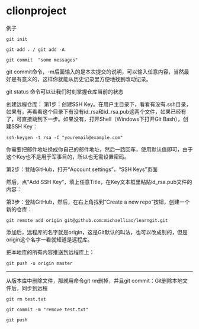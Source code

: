 # clionproject
例子

```
git init  
```
```
git add . / git add -A
```
```
git commit  "some messages"
```
git commit命令，-m后面输入的是本次提交的说明，可以输入任意内容，当然最好是有意义的，这样你就能从历史记录里方便地找到改动记录。

git status 命令可以让我们时刻掌握仓库当前的状态

创建远程仓库：
第1步：创建SSH Key。在用户主目录下，看看有没有.ssh目录，如果有，再看看这个目录下有没有id_rsa和id_rsa.pub这两个文件，如果已经有了，可直接跳到下一步。如果没有，打开Shell（Windows下打开Git Bash），创建SSH Key：
```
ssh-keygen -t rsa -C "youremail@example.com"
```
你需要把邮件地址换成你自己的邮件地址，然后一路回车，使用默认值即可，由于这个Key也不是用于军事目的，所以也无需设置密码。

第2步：登陆GitHub，打开“Account settings”，“SSH Keys”页面

然后，点“Add SSH Key”，填上任意Title，在Key文本框里粘贴id_rsa.pub文件的内容：


第3步：登陆GitHub，然后，在右上角找到“Create a new repo”按钮，创建一个新的仓库：
```
git remote add origin git@github.com:michaelliao/learngit.git
```

添加后，远程库的名字就是origin，这是Git默认的叫法，也可以改成别的，但是origin这个名字一看就知道是远程库。

把本地库的所有内容推送到远程库上：
```
git push -u origin master
```
----------------------------------------------------------------------------
从版本库中删除文件，那就用命令git rm删掉，并且git commit：Git删除本地文件后，同步到远程
```
git rm test.txt
```
```
git commit -m "remove test.txt"
```
```
git push
```



